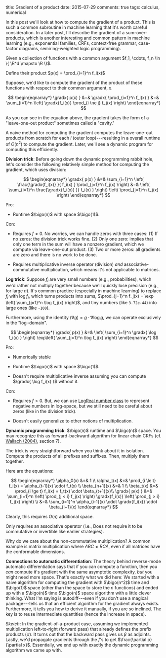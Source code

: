 title: Gradient of a product
date: 2015-07-29
comments: true
tags: calculus, numerical

$$
\newcommand{\gradx}[1]{\grad{x}{ #1 }}
\newcommand{\grad}[2]{\nabla_{\! #1}\! \left[ #2 \right]}
\newcommand{\R}{\mathbb{R}}
\newcommand{\bigo}[0]{\mathcal{O}}
$$

In this post we'll look at how to compute the gradient of a product. This is
such a common subroutine in machine learning that it's worth careful
consideration. In a later post, I'll describe the gradient of a
sum-over-products, which is another interesting and common pattern in machine
learning (e.g., exponential families, CRFs, context-free grammar, case-factor
diagrams, semiring-weighted logic programming).

Given a collection of functions with a common argument $f_1, \cdots, f_n \in \{
\R^d \mapsto \R \}$.

Define their product $p(x) = \prod_{i=1}^n f_i(x)$

Suppose, we'd like to compute the gradient of the product of these functions
with respect to their common argument, $x$.

$$
\begin{eqnarray*}
\gradx{ p(x) }
&=& \gradx{ \prod_{i=1}^n f_i(x) }
&=& \sum_{i=1}^n \left( \gradx{f_i(x)} \prod_{i \ne j} f_j(x)  \right)
\end{eqnarray*}
$$

As you can see in the equation above, the gradient takes the form of a
"leave-one-out product" sometimes called a "cavity."

A naive method for computing the gradient computes the leave-one-out products
from scratch for each $i$ (outer loop)---resulting in a overall runtime of
$O(n^2)$ to compute the gradient. Later, we'll see a dynamic program for
computing this efficiently.

**Division trick**: Before going down the dynamic programming rabbit hole, let's
consider the following relatively simple method for computing the gradient,
which uses division:

$$
\begin{eqnarray*}
\gradx{ p(x) }
&=& \sum_{i=1}^n \left( \frac{\gradx{f_i(x)} }{ f_i(x) } \prod_{j=1}^n f_j(x) \right)
&=& \left( \sum_{i=1}^n \frac{\gradx{f_i(x)} }{ f_i(x) } \right) \left( \prod_{j=1}^n f_j(x) \right)
\end{eqnarray*}
$$

Pro:

 - Runtime $\bigo(n)$ with space $\bigo(1)$.

Con:

 - Requires $f \ne 0$. No worries, we can handle zeros with three cases: (1) If
   no zeros: the division trick works fine. (2) Only one zero: implies that only
   one term in the sum will have a nonzero gradient, which we compute via
   leave-one-out product. (3) Two or more zeros: all gradients are zero and
   there is no work to be done.

 - Requires multiplicative inverse operator (division) *and*
   associative-commutative multiplication, which means it's not applicable to
   matrices.


**Log trick**: Suppose $f_i$ are very small numbers (e.g., probabilities), which
we'd rather not multiply together because we'll quickly lose precision (e.g.,
for large $n$). It's common practice (especially in machine learning) to replace
$f_i$ with $\log f_i$, which turns products into sums, $\prod_{j=1}^n f_j(x) =
\exp \left( \sum_{j=1}^n \log f_j(x) \right)$, and tiny numbers (like
$\texttt{3.72e-44}$) into large ones (like $\texttt{-100}$).

Furthermore, using the identity $(\nabla g) = g \cdot \nabla \log g$, we can
operate exclusively in the "$\log$-domain".

$$
\begin{eqnarray*}
\gradx{ p(x) }
&=& \left( \sum_{i=1}^n \gradx{ \log f_i(x) } \right) \exp\left( \sum_{j=1}^n \log f_j(x) \right)
\end{eqnarray*}
$$

Pro:

 - Numerically stable

 - Runtime $\bigo(n)$ with space $\bigo(1)$.

 - Doesn't require multiplicative inverse assuming you can compute $\gradx{ \log
   f_i(x) }$ without it.

Con:

 - Requires $f > 0$. But, we can use
   [LogReal number class](http://timvieira.github.io/blog/post/2015/02/01/log-real-number-class/)
   to represent negative numbers in log-space, but we still need to be careful
   about zeros (like in the division trick).

 - Doesn't easily generalize to other notions of multiplication.


**Dynamic programming trick**: $\bigo(n)$ runtime and $\bigo(n)$ space. You may
recognize this as forward-backward algorithm for linear chain CRFs
(cf. [Wallach (2004)](http://www.inference.phy.cam.ac.uk/hmw26/papers/crf_intro.pdf),
section 7).

The trick is very straightforward when you think about it in isolation. Compute
the products of all prefixes and suffixes. Then, multiply them together.

Here are the equations:

$$
\begin{eqnarray*}
\alpha_0(x) &=& 1 \\
\alpha_t(x)
   &=& \prod_{i \le t} f_i(x)
   = \alpha_{t-1}(x) \cdot f_t(x) \\
\beta_{n+1}(x) &=& 1 \\
\beta_t(x)
  &=& \prod_{i \ge t} f_i(x) = f_t(x) \cdot \beta_{t+1}(x)\\
\gradx{ p(x) }
&=& \sum_{i=1}^n \left( \prod_{j < i} f_j(x) \right) \gradx{f_i(x)} \left( \prod_{j > i} f_j(x) \right) \\
&=& \sum_{i=1}^n \alpha_{i-1}(x) \cdot \gradx{f_i(x)} \cdot \beta_{i+1}(x)
\end{eqnarray*}
$$

Clearly, this requires $O(n)$ additional space.

Only requires an associative operator (i.e., Does not require it to be
commutative or invertible like earlier strategies).

Why do we care about the non-commutative multiplication? A common example is
matrix multiplication where $A B C \ne B C A$, even if all matrices have the
conformable dimensions.

**Connections to automatic differentiation**: The theory behind reverse-mode
automatic differentiation says that if you can compute a function, then you
*can* compute it's gradient with the same asymptotic complexity, *but* you might
need more space. That's exactly what we did here: We started with a naive
algorithm for computing the gradient with $\bigo(n^2)$ time and $\bigo(1)$ space
(other than the space to store the $n$ functions) and ended up with a $\bigo(n)$
time $\bigo(n)$ space algorithm with a little clever thinking. What I'm saying
is autodiff---even if you don't use a magical package---tells us that an
efficient algorithm for the gradient always exists. Furthermore, it tells you
how to derive it manually, if you are so inclined. The key is to reuse
intermediate quantities (hence the increase in space).

*Sketch*: In the gradient-of-a-product case, assuming we implemented
multiplication left-to-right (forward pass) that already defines the prefix
products ($\alpha$). It turns out that the backward pass gives us $\beta$ as
adjoints. Lastly, we'd propagate gradients through the $f$'s to get
$\frac{\partial p}{\partial x}$. Essentially, we end up with exactly the dynamic
programming algorithm we came up with.
